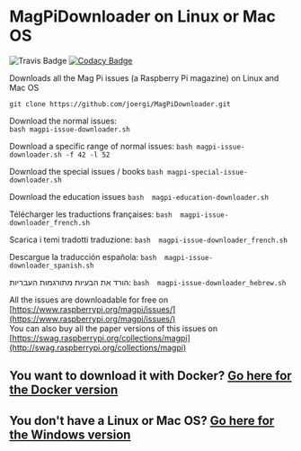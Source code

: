 # MagPiDownloader on Linux or Mac OS

![Travis Badge](https://travis-ci.org/joergi/MagPiDownloader.svg?branch=master) [![Codacy Badge](https://api.codacy.com/project/badge/Grade/6148b12808964799910ed67ce82065ce)](https://www.codacy.com/app/joergi/MagPiDownloader?utm_source=github.com&amp;utm_medium=referral&amp;utm_content=joergi/MagPiDownloader&amp;utm_campaign=Badge_Grade)

Downloads all the Mag Pi issues (a Raspberry Pi magazine) on Linux and Mac OS

  `git clone https://github.com/joergi/MagPiDownloader.git`  

Download the normal issues:  
  `bash magpi-issue-downloader.sh`

Download a specific range of normal issues:
  `bash magpi-issue-downloader.sh -f 42 -l 52`

Download the special issues / books
  `bash magpi-special-issue-downloader.sh`

Download the education issues
  `bash  magpi-education-downloader.sh`

Télécharger les traductions françaises:
  `bash  magpi-issue-downloader_french.sh`

Scarica i temi tradotti traduzione:
  `bash  magpi-issue-downloader_french.sh`

Descargue la traducción española:
  `bash  magpi-issue-downloader_spanish.sh`

הורד את הבעיות מתורגמות העבריות:
  `bash  magpi-issue-downloader_hebrew.sh`

All the issues are downloadable for free on [https://www.raspberrypi.org/magpi/issues/](https://www.raspberrypi.org/magpi/issues/)  
You can also buy all the paper versions of this issues on [https://swag.raspberrypi.org/collections/magpi](http://swag.raspberrypi.org/collections/magpi)  

## You want to download it with Docker? [Go here for the Docker version](../)

## You don't have a Linux or Mac OS? [Go here for the Windows version](../windows/)
